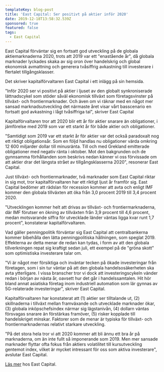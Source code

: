 ```yaml
---
templateKey: blog-post
title: 'East Capital: Ser positivt på aktier inför 2020'
date: 2019-12-18T13:58:32.539Z
sponsored: true
featured: false
tags:
  - East Capital
---
```

East Capital förväntar sig en fortsatt god utveckling på de globala aktiemarknaderna 2020, trots att 2019 var ett "enastående år", då globala marknader lyckades skaka av sig oron över handelskrig och global ekonomisk avmattning och generera tvåsiffrig avkastning till investerare i flertalet tillgångsklasser.

Det skriver kapitalförvaltaren East Capital i ett inlägg på sin hemsida.

"Inför 2020 ser vi positivt på aktier i ljuset av den globalt synkroniserade lättnadscykel som stöder såväl ekonomisk tillväxt som företagsvinster på tillväxt- och frontiermarknader. Och även om vi räknar med en något mer sansad marknadsutveckling det närmaste året visar vårt basscenario en fortsatt god avkastning i lågt tvåsiffriga tal", skriver East Capital

Kapitalförvaltaren tror att 2020 blir ett år för aktier snarare än obligationer, i jämförelse med 2019 som var ett starkt år för både aktier och obligationer.

"Samtidigt som 2019 var ett starkt år för aktier var det också paradoxalt nog ett riktigt obligationsår. Som en följd handlas nu obligationer värda omkring 12 600 miljarder dollar till minusränta. Till och med Grekland emitterade obligationer med negativ ränta i oktober. Mot den bakgrunden och de gynnsamma förhållanden som beskrivs nedan känner vi oss förvissade om att aktier drar det längsta strået av tillgångsklasserna 2020", resonerar East Capital.

Just tillväxt- och frontiermarknader, två marknader som East Capital riktar in sig mot, tror kapitalförvaltaren har ett riktigt ljust år framför sig. East Capital bedömer att rädslan för recession kommer att avta och enligt IMF kommer den globala tillväxten att öka från 3,0 procent 2019 till 3,4 procent 2020.

"Utvecklingen kommer helt att drivas av tillväxt- och frontiermarknaderna, där IMF förutser en ökning av tillväxten från 3,9 procent till 4,6 procent, medan motsvarande siffra för utvecklade länder väntas ligga kvar runt 1,7 procent", konstaterar kapitalförvaltaren.

Vad gäller penningpolitik förväntar sig East Capital att centralbankerna kommer bibehålla den lätta penningpolitiska hållningen, som speglat 2019. Effekterna av detta menar de redan kan tydas, i form av att den globala tillverkningen repat sig kraftigt sedan juli, ett exempel på de "gröna skott" som optimistiska investerare talar om.

"Vi är något mer försiktiga och inväntar tecken på ökade investeringar från företagen, som i sin tur väntar på att den globala handelsosäkerheten ska avta ytterligare. I vissa branscher tror vi dock att investeringscykeln vänder redan i början av nästa år, oavsett hur det går i handelssamtalen. Hit hör bland annat asiatiska företag inom industriell automation som lär gynnas av 5G-relaterade investeringar", skriver East Capital.

Kapitalförvaltaren har konstaterat att (1) aktier ser tilltalande ut, (2) skillnaderna i tillväxt mellan framväxande och utvecklade marknader ökar, (3) globala inköpschefsindex närmar sig lägstanivån, (4) dollarn väntas försvagas snarare än förstärkas framöver, (5) risker kopplade till handelskriget minskar. Faktorer som de menar är typiska för tillväxt- och frontiermarknadernas relativt starkare utveckling.

"På det stora hela tror vi att 2020 kommer att bli ännu ett bra år på marknaderna, om än inte fullt så imponerande som 2019. Men mer sansade marknader flyttar ofta fokus från aktiers volatilitet till kursutveckling gentemot index, vilket är mycket intressant för oss som aktiva investerare", avslutar East Capital.

[Läs mer](https://www.eastcapital.com/sv-SE/Look-East/News-articles/Articles-2019/vad-kan-vi-vanta-av-tillvaxt--och-frontiermarknaderna-2020/) hos East Capital.
